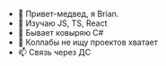 - 👋 Привет-медвед, я Brian.
- 👀 Изучаю JS, TS, React
- 🌱 Бывает ковыряю C#
- 💞️ Коллабы не ищу проектов хватает
- 📫 Связь через ДС

<!---
Brian-Galaxy/Brian-Galaxy is a ✨ special ✨ repository because its `README.md` (this file) appears on your GitHub profile.
You can click the Preview link to take a look at your changes.
--->
